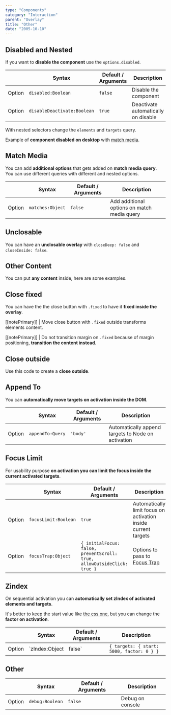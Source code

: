 ```yaml
---
type: "Components"
category: "Interaction"
parent: "Overlay"
title: "Other"
date: "2005-10-10"
---
```


## Disabled and Nested

If you want to **disable the component** use the `options.disabled`.

<div class="xt-overflow-sub overflow-y-hidden overflow-x-scroll my-5 xt-my-auto w-full">

|                         | Syntax                                    | Default / Arguments                       | Description                   |
| ----------------------- | ----------------------------------------- | ----------------------------- | ----------------------------- |
| Option                  | `disabled:Boolean`                              | `false`                     | Disable the component           |
| Option                  | `disableDeactivate:Boolean`                              | `true`                     | Deactivate automatically on disable           |

</div>

With nested selectors change the `elements` and `targets` query.

Example of **component disabled on desktop** with [match media](/components/overlay/api#match-media).

<demo>
  <demoinline src="demos/components/overlay/disabled">
  </demoinline>
</demo>

## Match Media

You can add **additional options** that gets added on **match media query**. You can use different queries with different and nested options.

<div class="xt-overflow-sub overflow-y-hidden overflow-x-scroll my-5 xt-my-auto w-full">

|                         | Syntax                                    | Default / Arguments                       | Description                   |
| ----------------------- | ----------------------------------------- | ----------------------------- | ----------------------------- |
| Option                  | `matches:Object`                              | `false`                     | Add additional options on match media query           |

</div>

<demo>
  <demoinline src="demos/components/overlay/matches">
  </demoinline>
</demo>

## Unclosable

You can have an **unclosable overlay** with `closeDeep: false` and `closeInside: false`.

<demo>
  <div class="gatsby_demo_item" data-iframe="demos/components/overlay/unclosable">
  </div>
</demo>

## Other Content

You can put **any content** inside, here are some examples.

<demo>
  <demoinline src="demos/components/overlay/other-content">
  </demoinline>
</demo>

## Close fixed

You can have the the close button with `.fixed` to have it **fixed inside the overlay**.

[[notePrimary]]
| Move close button with `.fixed` outside transforms elements content.

[[notePrimary]]
| Do not transition margin on `.fixed` because of margin positioning, **transition the content instead**.

<demo>
  <demoinline src="demos/components/overlay/close-fixed">
  </demoinline>
</demo>

## Close outside

Use this code to create a **close outside**.

<demo>
  <demoinline src="demos/components/overlay/closeoutside">
  </demoinline>
</demo>

## Append To

You can **automatically move targets on activation inside the DOM**.

<div class="xt-overflow-sub overflow-y-hidden overflow-x-scroll my-5 xt-my-auto w-full">

|                         | Syntax                                    | Default / Arguments                       | Description                   |
| ----------------------- | ----------------------------------------- | ----------------------------- | ----------------------------- |
| Option                  | `appendTo:Query`                          | `'body'`        | Automatically append targets to Node on activation            |

</div>

## Focus Limit

For usability purpose **on activation you can limit the focus inside the current activated targets**.

<div class="xt-overflow-sub overflow-y-hidden overflow-x-scroll my-5 xt-my-auto w-full">

|                         | Syntax                                    | Default / Arguments                       | Description                   |
| ----------------------- | ----------------------------------------- | ----------------------------- | ----------------------------- |
| Option                  | `focusLimit:Boolean`                          | `true`        | Automatically limit focus on activation inside current targets            |
| Option                  | `focusTrap:Object`                          | `{ initialFocus: false, preventScroll: true, allowOutsideClick: true }`        | Options to pass to [Focus Trap](https://github.com/focus-trap/focus-trap)            |

</div>

## Zindex

On sequential activation you can **automatically set zIndex of activated elements and targets**.

It's better to keep the start value like [the css one](https://github.com/minimit/xtendui/blob/beta/tailwind.preset.js), but you can change the **factor on activation**.

<div class="xt-overflow-sub overflow-y-hidden overflow-x-scroll my-5 xt-my-auto w-full">

|                         | Syntax                                    | Default / Arguments                       | Description                   |
| ----------------------- | ----------------------------------------- | ----------------------------- | ----------------------------- |
| Option                  | `zIndex:Object|false`                 | `{ targets: { start: 5000, factor: 0 } }`     | Set `z-index` on activation, can be `elements`, `targets`, `elementsInner`, `targetsInner`          |

</div>

## Other

<div class="xt-overflow-sub overflow-y-hidden overflow-x-scroll my-5 xt-my-auto w-full">

|                         | Syntax                                    | Default / Arguments                       | Description                   |
| ----------------------- | ----------------------------------------- | ----------------------------- | ----------------------------- |
| Option                    | `debug:Boolean`                          | `false`        | Debug on console            |

</div>
